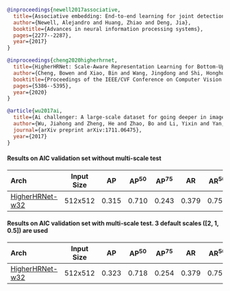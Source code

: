 <!-- [ALGORITHM] -->

```bibtex
@inproceedings{newell2017associative,
  title={Associative embedding: End-to-end learning for joint detection and grouping},
  author={Newell, Alejandro and Huang, Zhiao and Deng, Jia},
  booktitle={Advances in neural information processing systems},
  pages={2277--2287},
  year={2017}
}
```

<!-- [ALGORITHM] -->

```bibtex
@inproceedings{cheng2020higherhrnet,
  title={HigherHRNet: Scale-Aware Representation Learning for Bottom-Up Human Pose Estimation},
  author={Cheng, Bowen and Xiao, Bin and Wang, Jingdong and Shi, Honghui and Huang, Thomas S and Zhang, Lei},
  booktitle={Proceedings of the IEEE/CVF Conference on Computer Vision and Pattern Recognition},
  pages={5386--5395},
  year={2020}
}
```

<!-- [DATASET] -->

```bibtex
@article{wu2017ai,
  title={Ai challenger: A large-scale dataset for going deeper in image understanding},
  author={Wu, Jiahong and Zheng, He and Zhao, Bo and Li, Yixin and Yan, Baoming and Liang, Rui and Wang, Wenjia and Zhou, Shipei and Lin, Guosen and Fu, Yanwei and others},
  journal={arXiv preprint arXiv:1711.06475},
  year={2017}
}
```

#### Results on AIC validation set without multi-scale test

| Arch | Input Size | AP | AP<sup>50</sup> | AP<sup>75</sup> | AR | AR<sup>50</sup> | ckpt | log |
| :----------------- | :-----------: | :------: | :------: | :------: | :------: | :------: |:------: |:------: |
| [HigherHRNet-w32](/configs/body/2d_kpt_sview_rgb_img/associative_embedding/aic/higher_hrnet32_aic_512x512.py)  | 512x512 | 0.315 | 0.710 | 0.243 | 0.379 | 0.757 | [ckpt](https://download.openmmlab.com/mmpose/bottom_up/higher_hrnet32_aic_512x512-9a674c33_20210130.pth) | [log](https://download.openmmlab.com/mmpose/bottom_up/higher_hrnet32_aic_512x512_20210130.log.json) |

#### Results on AIC validation set with multi-scale test. 3 default scales (\[2, 1, 0.5\]) are used

| Arch | Input Size | AP | AP<sup>50</sup> | AP<sup>75</sup> | AR | AR<sup>50</sup> | ckpt | log |
| :----------------- | :-----------: | :------: | :------: | :------: | :------: | :------: |:------: |:------: |
| [HigherHRNet-w32](/configs/body/2d_kpt_sview_rgb_img/associative_embedding/aic/higher_hrnet32_aic_512x512.py)  | 512x512 | 0.323 | 0.718 | 0.254 | 0.379 | 0.758 | [ckpt](https://download.openmmlab.com/mmpose/bottom_up/higher_hrnet32_aic_512x512-9a674c33_20210130.pth) | [log](https://download.openmmlab.com/mmpose/bottom_up/higher_hrnet32_aic_512x512_20210130.log.json) |

